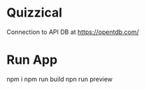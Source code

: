# Quizzical

Connection to API DB at https://opentdb.com/

# Run App

npm i
npm run build
npn run preview

